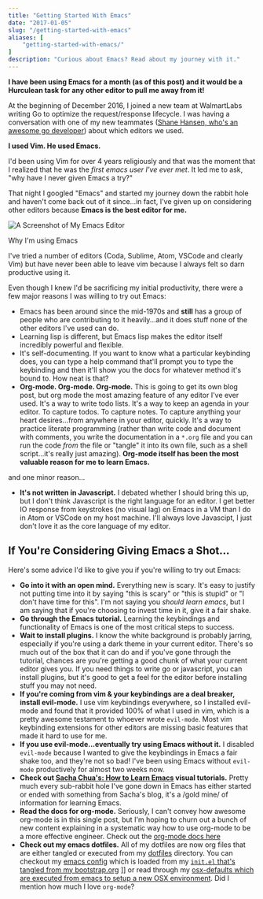 ```yaml
---
title: "Getting Started With Emacs"
date: "2017-01-05"
slug: "/getting-started-with-emacs"
aliases: [
    "getting-started-with-emacs/"
]
description: "Curious about Emacs? Read about my journey with it."
---
```


**I have been using Emacs for a month (as of this post) and it would be a Hurculean task for any other editor to pull me away from it!**

At the beginning of December 2016, I joined a new team at WalmartLabs writing Go to optimize the request/response lifecycle. I was having a conversation with one of my new teammates ([Shane Hansen, who's an awesome go developer](http://www.whitane.com/)) about which editors we used.

**I used Vim. He used Emacs.**

I'd been using Vim for over 4 years religiously and that was the moment that I realized that he was the _first emacs user I've ever met_. It led me to ask, "why have I never given Emacs a try?"

That night I googled "Emacs" and started my journey down the rabbit hole and haven't come back out of it since...in fact, I've given up on considering other editors because **Emacs is the best editor for me.**

![A Screenshot of My Emacs Editor](/img/emacs.png)

 Why I'm using Emacs

I've tried a number of editors (Coda, Sublime, Atom, VSCode and clearly Vim) but have never been able to leave vim because I always felt so darn productive using it.

Even though I knew I'd be sacrificing my initial productivity, there were a few major reasons I was willing to try out Emacs:

- Emacs has been around since the mid-1970s and **still** has a group of people who are contributing to it heavily...and it does stuff none of the other editors I've used can do.
- Learning lisp is different, but Emacs lisp makes the editor itself incredibly powerful and flexible.
- It's self-documenting. If you want to know what a particular keybinding does, you can type a help command that'll prompt you to type the keybinding and then it'll show you the docs for whatever method it's bound to. How neat is that?
- **Org-mode. Org-mode. Org-mode.** This is going to get its own blog post, but org mode the most amazing feature of any editor I've ever used. It's a way to write todo lists. It's a way to keep an agenda in your editor. To capture todos. To capture notes. To capture anything your heart desires...from anywhere in your editor, quickly. It's a way to practice literate programming (rather than write code and document with comments, you write the documentation in a `*.org` file and you can run the code _from_ the file or "tangle" it into its own file, such as a shell script...it's really just amazing). **Org-mode itself has been the most valuable reason for me to learn Emacs.**

and one minor reason...

- **It's not written in Javascript.** I debated whether I should bring this up, but I don't think Javascript is the right language for an editor. I get better IO response from keystrokes (no visual lag) on Emacs in a VM than I do in Atom or VSCode on my host machine. I'll always love Javascipt, I just don't love it as the core language of my editor.

## If You're Considering Giving Emacs a Shot...

Here's some advice I'd like to give you if you're willing to try out Emacs:

- **Go into it with an open mind.** Everything new is scary. It's easy to justify not putting time into it by saying "this is scary" or "this is stupid" or "I don't have time for this". I'm not saying you _should learn emacs_, but I am saying that if you're choosing to invest time in it, give it a fair shake.
- **Go through the Emacs tutorial.** Learning the keybindings and functionality of Emacs is one of the most critical steps to success. 
- **Wait to install plugins.** I know the white background is probably jarring, especially if you're using a dark theme in your current editor. There's so much out of the box that it can do and if you've gone through the tutorial, chances are you're getting a good chunk of what your current editor gives you. If you need things to write go or javascript, you can install plugins, but it's good to get a feel for the editor before installing stuff you may not need.
- **If you're coming from vim & your keybindings are a deal breaker, install evil-mode.** I use vim keybindings everywhere, so I installed evil-mode and found that it provided 100% of what I used in vim, which is a pretty awesome testament to whoever wrote `evil-mode`. Most vim keybinding extensions for other editors are missing basic features that made it hard to use for me.
- **If you use evil-mode...eventually try using Emacs without it.** I disabled `evil-mode` because I wanted to give the keybindings in Emacs a fair shake too, and they're not so bad! I've been using Emacs without `evil-mode` productively for almost two weeks now.
- **Check out [Sacha Chua's: How to Learn Emacs](http://sachachua.com/blog/2013/05/how-to-learn-emacs-a-hand-drawn-one-pager-for-beginners/) visual tutorials.** Pretty much every sub-rabbit hole I've gone down in Emacs has either started or ended with something from Sacha's blog, it's a /gold mine/ of information for learning Emacs. 
- **Read the docs for org-mode.** Seriously, I can't convey how awesome org-mode is in this single post, but I'm hoping to churn out a bunch of new content explaining in a systematic way how to use org-mode to be a more effective engineer. Check out the [org-mode docs here](http://orgmode.org/)
- **Check out my emacs dotfiles.** All of my dotfiles are now org files that are either tangled or executed from my [dotfiles](https://gitlab.com/chaseadamsio/dotfiles) directory. You can checkout my [emacs config](https://gitlab.com/chaseadamsio/dotfiles/blob/master/emacs.org) which is loaded from my [`init.el` that's tangled from my bootstrap.org](https://gitlab.com/chaseadamsio/dotfiles/blob/master/bootstrap.org) ]] or read through my [osx-defaults which are executed from emacs to setup a new OSX environment](https://gitlab.com/chaseadamsio/dotfiles/blob/master/osx-defaults.org). Did I mention how much I love `org-mode`?

